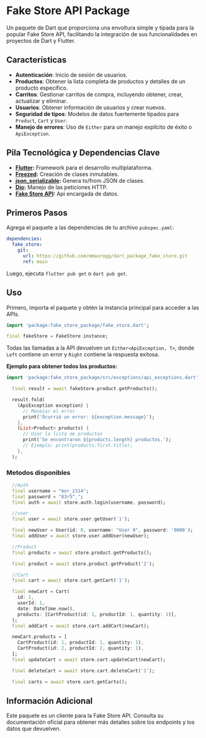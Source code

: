 # Fake Store API Package

Un paquete de Dart que proporciona una envoltura simple y tipada para la popular Fake Store API, facilitando la integración de sus funcionalidades en proyectos de Dart y Flutter.

## Características

*   **Autenticación**: Inicio de sesión de usuarios.
*   **Productos**: Obtener la lista completa de productos y detalles de un producto específico.
*   **Carritos**: Gestionar carritos de compra, incluyendo obtener, crear, actualizar y eliminar.
*   **Usuarios**: Obtener información de usuarios y crear nuevos.
*   **Seguridad de tipos**: Modelos de datos fuertemente tipados para `Product`, `Cart` y `User`.
*   **Manejo de errores**: Uso de `Either` para un manejo explícito de éxito o `ApiException`.

## Pila Tecnológica y Dependencias Clave

- **[Flutter](https://flutter.dev/):** Framework para el desarrollo multiplataforma.  
- **[Freezed](https://pub.dev/packages/freezed):** Creación de clases inmutables.  
- **[json_serializable](https://pub.dev/packages/json_serializable):** Genera to/from JSON de clases.  
- **[Dio](https://pub.dev/packages/dio):** Manejo de las peticiones HTTP.  
- **[Fake Store API](https://fakestoreapi.com/):** Api encargada de datos.

## Primeros Pasos

Agrega el paquete a las dependencias de tu archivo `pubspec.yaml`:

```yaml
dependencies:
  fake_store:
    git:
      url: https://github.com/mmaurogg/dart_package_fake_store.git
      ref: main
```

Luego, ejecuta `flutter pub get` o `dart pub get`.

## Uso

Primero, importa el paquete y obtén la instancia principal para acceder a las APIs.

```dart
import 'package:fake_store_package/fake_store.dart';

final fakeStore = FakeStore.instance;
```

Todas las llamadas a la API devuelven un `Either<ApiException, T>`, donde `Left` contiene un error y `Right` contiene la respuesta exitosa.

**Ejemplo para obtener todos los productos:**

```dart
import 'package:fake_store_package/src/exceptions/api_exceptions.dart';

  final result = await fakeStore.product.getProducts();

  result.fold(
    (ApiException exception) {
      // Manejar el error
      print('Ocurrió un error: ${exception.message}');
    },
    (List<Product> products) {
      // Usar la lista de productos
      print('Se encontraron ${products.length} productos.');
      // Ejemplo: print(products.first.title);
    },
  );
```

### Metodos disponibles

```dart
  //Auth
  final username = "mor_2314";
  final password = "83r5^_";
  final auth = await store.auth.login(username, password);

  //user
  final user = await store.user.getUser('1');

  final newUser = User(id: 0, username: "User 0", password: '0000');
  final addUser = await store.user.addUser(newUser);

  //Product
  final products = await store.product.getProducts();

  final product = await store.product.getProduct('2');

  //Cart
  final cart = await store.cart.getCart('1');

  final newCart = Cart(
    id: 1,
    userId: 1,
    date: DateTime.now(),
    products: [CartProduct(id: 1, productId: 1, quantity: 1)],
  );
  final addCart = await store.cart.addCart(newCart);

  newCart.products = [
    CartProduct(id: 1, productId: 1, quantity: 1),
    CartProduct(id: 2, productId: 2, quantity: 1),
  ];
  final updateCart = await store.cart.updateCart(newCart);

  final deleteCart = await store.cart.deleteCart('1');

  final carts = await store.cart.getCarts();
```

## Información Adicional

Este paquete es un cliente para la Fake Store API. Consulta su documentación oficial para obtener más detalles sobre los endpoints y los datos que devuelven.
